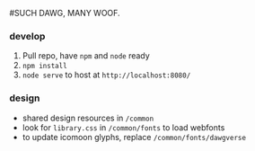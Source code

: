 #SUCH DAWG, MANY WOOF.


### develop
1. Pull repo, have `npm` and `node` ready
2. `npm install`
3. `node serve` to host at `http://localhost:8080/`


### design
* shared design resources in `/common` 
* look for `library.css` in `/common/fonts` to load webfonts
* to update icomoon glyphs, replace `/common/fonts/dawgverse` 
